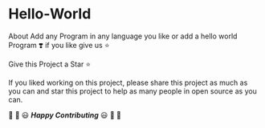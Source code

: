 # Hello-World
About Add any Program in any language you like or add a hello world Program ❣️ if you like give us ⭐

<!-- ![Screenshot 2021-09-30 205159](https://user-images.githubusercontent.com/64513385/135491638-92b6d3f5-5058-4210-a03e-d6df4925fc2d.png)


# What is Hacktoberfest?
Hacktoberfest is a program organised by Digital Ocean and Github, where you can easily win a T-Shirt just by making 5 pull requests in the month of October to any open source projects on Github. -->

<!-- ## Steps to follow :scroll:

### 1. Register for Hacktoberfest
You can register from [here](https://hacktoberfest.digitalocean.com).

### 2. Fork it :fork_and_knife:

You can get your own fork/copy of [Hello-world](https://github.com/lkrjangid1/Hello-World-Hacktoverfest-2021) by using the <a href="https://github.com/lkrjangid1/Hello-World-Hacktoverfest-2021/new/master?readme=1#fork-destination-box"><kbd><b>Fork</b></kbd></a> button or clicking [this](https://github.com/lkrjangid1/Hello-World-Hacktoverfest-2021/new/master?readme=1#fork-destination-box).

 [![Fork Button](https://help.github.com/assets/images/help/repository/fork_button.jpg)](https://github.com/lkrjangid1/Hello-World-Hacktoverfest-2021)

### 3. Add a Program in any Language you like :rabbit2:
About Add any Program in any language you like or add a hello world Program

### 4. Ready, Steady, Go... :turtle: :rabbit2:

Once you have completed these steps, you are ready to start contributing 
by checking our `Help Wanted` issues and creating [pull requests](https://github.com/lkrjangid1/Hello-World-Hacktoverfest-2021/pulls). -->

Give this Project a Star :star:

If you liked working on this project, please share this project as much 
as you can and star this project to help as many people in open source as you can.


:tada: :confetti_ball: :smiley: _**Happy Contributing**_ :smiley: :confetti_ball: :tada:


